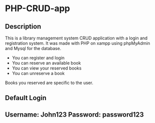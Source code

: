 # PHP-CRUD-app
<h2>Description</h2>
This is a library management system CRUD application with a login and registration system. It was made with PHP on xampp using phpMyAdmin and Mysql for the database.

- You can register and login
- You can reserve an available book
- You can view your reserved books
- You can unreserve a book

Books you reserved are specific to the user.

<h2>Default Login<h2>
Username: John123
Password: password123
